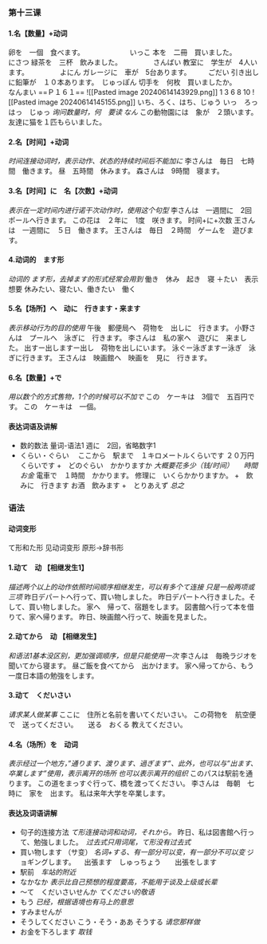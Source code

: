 ### 第十三课
#### 1.名【数量】+动词
卵を　一個　食べます。　　　　　　　いっこ
本を　二冊　買いました。　　　　　　にさつ
緑茶を　三杯　飲みました。　　　　　さんばい
教室に　学生が　4人います。　　　　　よにん
ガレージに　車が　5台あります。　　　ごだい
引き出しに鉛筆が　１０本あります。　じゅっぽん
切手を　何枚　買いましたか。　　　　なんまい
==Ｐ１６１==
![[Pasted image 20240614143929.png]]
1 3 6 8 10
![[Pasted image 20240614145155.png]]
いち、ろく、はち、じゅう
いっ　ろっ　はっ　じゅっ
*询问数量时，何　要读 なん*
この動物園には　象が　２頭います。
友達に猫を１匹もらいました。
#### 2.名【时间】+动词
*时间连接动词时，表示动作、状态的持续时间后不能加に*
李さんは　毎日　七時間　働きます。
昼　五時間　休みます。
森さんは　9時間　寝ます。
#### 3.名【时间】に　名【次数】+动词
*表示在一定时间内进行诺干次动作时，使用这个句型*
李さんは　一週間に　2回　ポールへ行きます。
この花は　２年に　1度　咲きます。
时间+に+次数
王さんは　一週間に　５日　働きます。
王さんは　毎日　２時間　ゲームを　遊びます。
#### 4.动词的　ます形
*动词的  ます形，去掉ます的形式经常会用到*
働き　休み　起き　寝
＋たい　表示想要
休みたい、寝たい、働きたい　働く
#### 5.名【场所】へ　动に　行きます・来ます
*表示移动行为的目的使用*
午後　郵便局へ　荷物を　出しに　行きます。
小野さんは　プールへ　泳ぎに　行きます。
李さんは　私の家へ　遊びに　来ました。
出すー出しますー出し　荷物を出しにいます。
泳ぐー泳ぎますー泳ぎ　泳ぎに行きます。
王さんは　映画館へ　映画を　見に　行きます。
#### 6.名【数量】+で
*用以数个的方式售物，1个的时候可以不加で*
この　ケーキは　3個で　五百円です。
この　ケーキは　一個。
#### 表达词语及讲解
+ 数的数法     量词-语法1
週に　2回，省略数字1
+ くらい・ぐらい　
ここから　駅まで　１キロメートルくらいです
２０万円くらいです
+　どのぐらい　かかりますか
*大概要花多少（钱/时间）　　時間　お金*
電車で　１時間　かかります。
修理に　いくらかかりますか。
+　飲みに　行きます
お酒　飲みます
+　とりあえず
*总之*

### 语法
#### 动词变形
て形和た形 见动词变形
原形->辞书形
#### 1.动て　动 【相继发生1】　
*描述两个以上的动作依照时间顺序相继发生，可以有多个て连接 只是一般两项或三项*
昨日デパートへ行って、買い物しました。
昨日デパートへ行きました。そして、買い物しました。
家へ　帰って、宿題をします。
図書館へ行って本を借りて、家へ帰ります。
昨日、映画館へ行って、映画を見ました。
#### 2.动てから　动 【相继发生】
*和语法1基本没区别，更加强调顺序，但是只能使用一次*
李さんは　毎晩ラジオを　聞いてから寝ます。
昼ご飯を食べてから　出かけます。
家へ帰ってから、もう一度日本語の勉強をします。
#### 3.动て　くだいさい
*请求某人做某事*
ここに　住所と名前を書いてくだいさい。
この荷物を　航空便で　送ってください。　　送る　おくる
教えてください。
#### 4.名（场所）を　动词
*表示经过一个地方，”通ります、渡ります、過ぎます”、此外，也可以与”出ます、卒業します”使用，表示离开的场所*
*也可以表示离开的组织*
このパスは駅前を通ります。
この道をまっすぐ行って、橋を渡ってください。
李さんは　毎朝　七時に　家を　出ます。
私は来年大学を卒業します。
#### 表达及词语讲解
+ 句子的连接方法
*て形连接动词和动词，それから。*
昨日、私は図書館へ行って、勉強しました。　*过去式只用词尾，て形没有过去式*
+ 買い物します （サ变）
*名词+する、有一部分可以变，有一部分不可以变*
ジョギングします。 　出張ます　しゅっちょう　　出張をします
+ 駅前　*车站的附近*
+ なかなか
*表示比自己预想的程度要高，不能用于谈及上级或长辈*
+ ～て　くだいさいせんか
*てください的敬语*
+ もう
*已经，根据语境也有马上的意思*
+ すみませんが
+ そうしてください       こう・そう・ああ
そうする
*请您那样做*
+ お金を下ろします
*取钱*